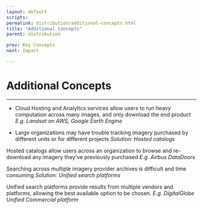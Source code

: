 ```yaml
---
layout: default
scripts:
permalink: distribution/additional-concepts.html
title: "Additional Concepts"
parent: distribution

prev: Key Concepts
next: Impact

---
```


# Additional Concepts

---

- Cloud Hosting and Analytics services allow users to run heavy computation across many images, and only download the end product _E.g. Landsat on AWS, Google Earth Engine_

- Large organizations may have trouble tracking imagery purchased by different units or for different projects _Solution: Hosted catalogs_

Hosted catalogs allow users across an organization to browse and re-download any imagery they've previously purchased _E.g. Airbus DataDoors_

Searching across multiple imagery provider archives is difficult and time consuming _Solution: Unified search platforms_

Unified search platforms provide results from multiple vendors and platforms, allowing the best available option to be chosen. _E.g. DigitalGlobe Unified Commercial platform_

